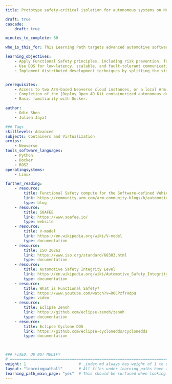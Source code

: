 ```yaml
---
title: Prototype safety-critical isolation for autonomous systems on Neoverse

draft: true
cascade:
    draft: true

minutes_to_complete: 60

who_is_this_for: This Learning Path targets advanced automotive software engineers developing safety-critical systems. It demonstrates how to use Arm Neoverse cloud infrastructure to accelerate ISO-26262 compliant software prototyping and testing workflows.

learning_objectives: 
    - Apply Functional Safety principles, including risk prevention, fault detection, and ASIL compliance, to build robust, certifiable automotive systems.
    - Use DDS for low-latency, scalable, and fault-tolerant communication in autonomous driving systems using a publish-subscribe architecture.
    - Implement distributed development techniques by splitting the simulation platform into independent, safety-isolated components.


prerequisites:
    - Access to two Arm-based Neoverse cloud instances, or a local Arm Neoverse Linux system with at least 16 CPUs and 32 GB of RAM.
    - Completion of the [Deploy Open AD Kit containerized autonomous driving simulation on Arm Neoverse](/learning-paths/automotive/openadkit1_container/) Learning Path.
    - Basic familiarity with Docker.

author: 
    - Odin Shen
    - Julien Jayat

### Tags
skilllevels: Advanced
subjects: Containers and Virtualization
armips:
    - Neoverse
tools_software_languages:
    - Python
    - Docker
    - ROS2
operatingsystems:
    - Linux

further_reading:
    - resource:
        title: Functional Safety compute for the Software-defined Vehicle
        link: https://community.arm.com/arm-community-blogs/b/automotive-blog/posts/functional-safety-compute
        type: blog
    - resource:
        title: SOAFEE
        link: https://www.soafee.io/
        type: website
    - resource:
        title: V-model
        link: https://en.wikipedia.org/wiki/V-model
        type: documentation
    - resource:
        title: ISO 26262
        link: https://www.iso.org/standard/68383.html
        type: documentation
    - resource:
        title: Automotive Safety Integrity Level
        link: https://en.wikipedia.org/wiki/Automotive_Safety_Integrity_Level
        type: documentation
    - resource:
        title: What is Functional Safety?
        link: https://www.youtube.com/watch?v=R0CPzfYHdpQ
        type: video
    - resource:
        title: Eclipse Zenoh
        link: https://github.com/eclipse-zenoh/zenoh
        type: documentation
    - resource:
        title: Eclipse Cyclone DDS 
        link: https://github.com/eclipse-cyclonedds/cyclonedds
        type: documentation
    


### FIXED, DO NOT MODIFY
# ================================================================================
weight: 1                       # _index.md always has weight of 1 to order correctly
layout: "learningpathall"       # All files under learning paths have this same wrapper
learning_path_main_page: "yes"  # This should be surfaced when looking for related content. Only set for _index.md of learning path content.
---
```

